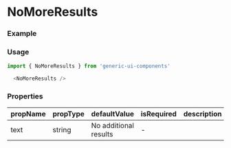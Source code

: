 # NoMoreResults

### Example

<!-- STORY -->

### Usage

```js
import { NoMoreResults } from 'generic-ui-components'

  <NoMoreResults />
```

### Properties


| propName | propType | defaultValue          | isRequired | description |
| -------- | -------- | --------------------- | ---------- | ----------- |
| text     | string   | No additional results | -          |             |
